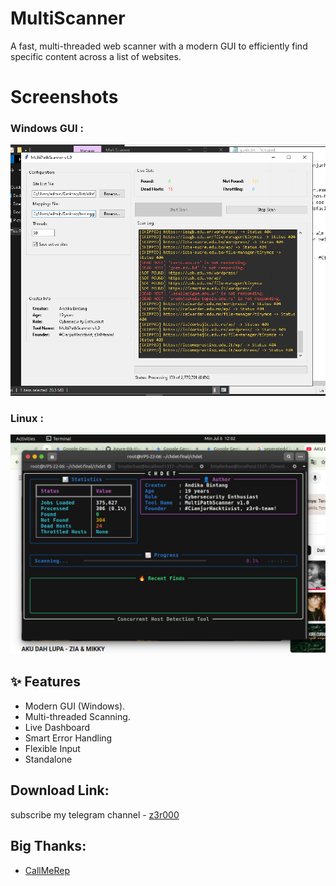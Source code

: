 
# MultiScanner

A fast, multi-threaded web scanner with a modern GUI to efficiently find specific content across a list of websites.


# Screenshots

### Windows GUI :

![App Screenshot](https://github.com/z3r0-team/MultiScanner/blob/main/windows.png?raw=true)


### Linux :

![App Screenshot](https://github.com/z3r0-team/MultiScanner/blob/main/linux.png?raw=true)

## ✨ Features
- Modern GUI (Windows).
- Multi-threaded Scanning.
- Live Dashboard
- Smart Error Handling
- Flexible Input
- Standalone

## Download Link:
subscribe my telegram channel - [z3r000](t.me/@z3r0t34m)

## Big Thanks:

- [CallMeRep](https://github.com/t101804)

